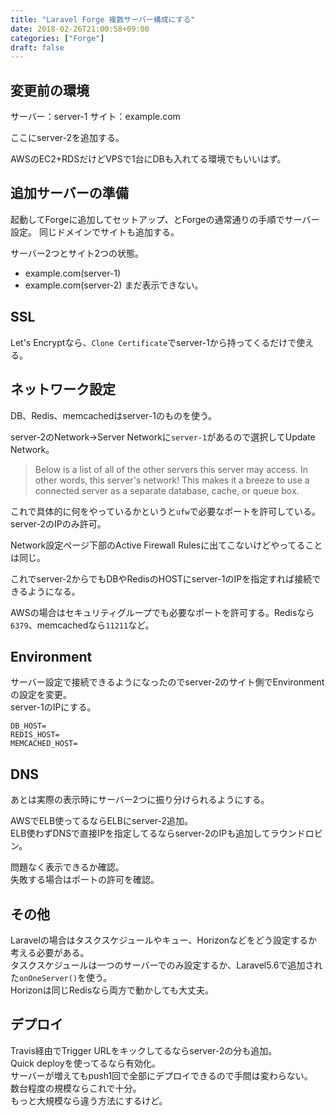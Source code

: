 ```yaml
---
title: "Laravel Forge 複数サーバー構成にする"
date: 2018-02-26T21:00:58+09:00
categories: ["Forge"]
draft: false
---
```


## 変更前の環境
サーバー：server-1
サイト：example.com

ここにserver-2を追加する。

AWSのEC2+RDSだけどVPSで1台にDBも入れてる環境でもいいはず。

## 追加サーバーの準備
起動してForgeに追加してセットアップ、とForgeの通常通りの手順でサーバー設定。
同じドメインでサイトも追加する。

サーバー2つとサイト2つの状態。

- example.com(server-1)
- example.com(server-2) まだ表示できない。

## SSL
Let's Encryptなら、`Clone Certificate`でserver-1から持ってくるだけで使える。

## ネットワーク設定
DB、Redis、memcachedはserver-1のものを使う。

server-2のNetwork→Server Networkに`server-1`があるので選択してUpdate Network。

> Below is a list of all of the other servers this server may access. In other words, this server's network! This makes it a breeze to use a connected server as a separate database, cache, or queue box.

これで具体的に何をやっているかというと`ufw`で必要なポートを許可している。
server-2のIPのみ許可。

Network設定ページ下部のActive Firewall Rulesに出てこないけどやってることは同じ。

これでserver-2からでもDBやRedisのHOSTにserver-1のIPを指定すれば接続できるようになる。

AWSの場合はセキュリティグループでも必要なポートを許可する。Redisなら`6379`、memcachedなら`11211`など。

## Environment
サーバー設定で接続できるようになったのでserver-2のサイト側でEnvironmentの設定を変更。  
server-1のIPにする。

```
DB_HOST=
REDIS_HOST=
MEMCACHED_HOST=
```

## DNS
あとは実際の表示時にサーバー2つに振り分けられるようにする。

AWSでELB使ってるならELBにserver-2追加。  
ELB使わずDNSで直接IPを指定してるならserver-2のIPも追加してラウンドロビン。

問題なく表示できるか確認。  
失敗する場合はポートの許可を確認。

## その他
Laravelの場合はタスクスケジュールやキュー、Horizonなどをどう設定するか考える必要がある。  
タスクスケジュールは一つのサーバーでのみ設定するか、Laravel5.6で追加された`onOneServer()`を使う。  
Horizonは同じRedisなら両方で動かしても大丈夫。

## デプロイ
Travis経由でTrigger URLをキックしてるならserver-2の分も追加。  
Quick deployを使ってるなら有効化。  
サーバーが増えてもpush1回で全部にデプロイできるので手間は変わらない。  
数台程度の規模ならこれで十分。  
もっと大規模なら違う方法にするけど。
